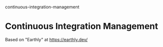 continuous-integration-management
# Continuous Integration Management

Based on "Earthly" at https://earthly.dev/
